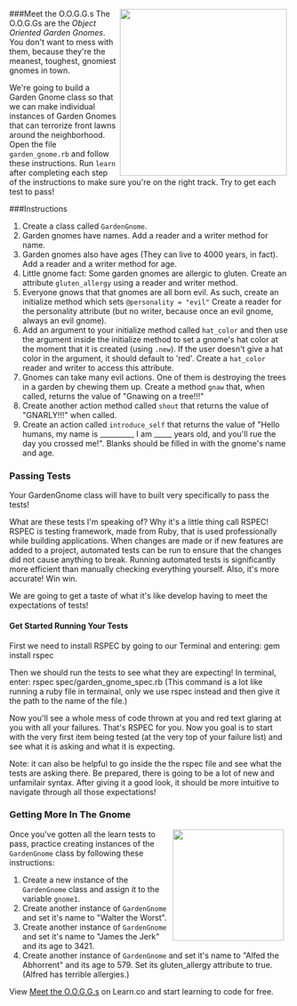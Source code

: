 
###Meet the O.O.G.G.s
<img src="https://after-school-assets.s3.amazonaws.com/gnomies.jpg" width="300px" align="right" hspace="5"> The O.O.G.Gs are the *Object Oriented Garden Gnomes*. You don't want to mess with them, because they're the meanest, toughest, gnomiest gnomes in town.

We're going to build a Garden Gnome class so that we can make individual instances of Garden Gnomes that can terrorize front lawns around the neighborhood. Open the file `garden_gnome.rb` and follow these instructions. Run `learn` after completing each step of the instructions to make sure you're on the right track. Try to get each test to pass!

###Instructions
1. Create a class called `GardenGnome`.
2. Garden gnomes have names. Add a reader and a writer method for name.
3. Garden gnomes also have ages (They can live to 4000 years, in fact). Add a reader and a writer method for age.
4. Little gnome fact: Some garden gnomes are allergic to gluten. Create an attribute `gluten_allergy` using a reader and writer method.
5. Everyone gnows that that gnomes are all born evil. As such, create an initialize method which sets `@personality = "evil"`  Create a reader for the personality attribute (but no writer, because once an evil gnome, always an evil gnome).
6. Add an argument to your initialize method called `hat_color` and then use the argument inside the initialize method to set a gnome's hat color at the moment that it is created (using `.new`). If the user doesn't give a hat color in the argument, it should default to 'red'. Create a `hat_color` reader and writer to access this attribute.
7. Gnomes can take many evil actions. One of them is destroying the trees in a garden by chewing them up. Create a method `gnaw` that, when called, returns the value of "Gnawing on a tree!!!"
8. Create another action method called `shout` that returns the value of "GNARLY!!!" when called.
9. Create an action called `introduce_self` that returns the value of "Hello humans, my name is _________, I am _____ years old, and you'll rue the day you crossed me!". Blanks should be filled in with the gnome's name and age.

### Passing Tests
Your GardenGnome class will have to built very specifically to pass the tests! 

What are these tests I'm speaking of? Why it's a little thing call RSPEC!
RSPEC is testing framework, made from Ruby, that is used professionally while building applications. When changes are made or if new features are added to a project, automated tests can be run to ensure that the changes did not cause anything to break. Running automated tests is significantly more efficient than manually checking everything yourself. Also, it's more accurate! Win win.

We are going to get a taste of what it's like develop having to meet the expectations of tests!

#### Get Started Running Your Tests

First we need to install RSPEC by going to our Terminal and entering: gem install rspec

Then we should run the tests to see what they are expecting! In terminal, enter: rspec spec/garden_gnome_spec.rb
(This command is a lot like running a ruby file in termainal, only we use rspec instead and then give it the path to the name of the file.)

Now you'll see a whole mess of code thrown at you and red text glaring at you with all your failures. That's RSPEC for you. 
Now you goal is to start with the very first item being tested (at the very top of your failure list) and see what it is asking and what it is expecting. 

Note: it can also be helpful to go inside the the rspec file and see what the tests are asking there. Be prepared, there is going to be a lot of new and unfamilair syntax. After giving it a good look, it should be more intuitive to navigate through all those expectations!



### Getting More In The Gnome
<img src="https://after-school-assets.s3.amazonaws.com/gnome-day.jpg" width="200px" align="right" hspace="10">Once you've gotten all the learn tests to pass, practice creating instances of the `GardenGnome` class by following these instructions:

1. Create a new instance of the `GardenGnome` class and assign it to the variable `gnome1`.
2. Create another instance of `GardenGnome` and set it's name to "Walter the Worst".
3. Create another instance of `GardenGnome` and set it's name to "James the Jerk" and its age to 3421.
4. Create another instance of `GardenGnome` and set it's name to "Alfed the Abhorrent" and its age to 579. Set its gluten_allergy attribute to true. (Alfred has terrible allergies.)




<p data-visibility='hidden'>View <a href='https://learn.co/lessons/hs-garden-gnome-oo-lab' title='Meet the O.O.G.G.s'>Meet the O.O.G.G.s</a> on Learn.co and start learning to code for free.</p>
